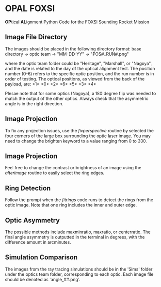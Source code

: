 # OPAL FOXSI
**OP**tical **AL**ignment Python Code for the FOXSI Sounding Rocket Mission

## Image File Directory
The images should be placed in the following directory format:
base directory -> optic team -> "MM-DD-YY" -> "POS#_RUN#.png"

where the optic team folder could be "Heritage", "Marshall", or "Nagoya", and the date is related to the day of the optical alignment test.
The position number (0-6) refers to the specific optic position, and the run number is in order of testing.
The optical positions, as viewed from the back of the payload, are:
   <1>
<0>   <2>
   <6>
<5>   <3>
   <4>

Plesae note that for some optics (Nagoya), a 180 degree flip was needed to match the output of the other optics. 
Always check that the asymmetric angle is in the right direction.

## Image Projection
To fix any projection issues, use the *fixperspective* routine by selected the four corners of the large box surrounding the optic laser image.
You may need to change the brighten keyword to a value ranging from 0 to 300.

## Image Projection
Feel free to change the contrast or brightness of an image using the *alterimage* routine to easily select the ring edges.

## Ring Detection
Follow the prompt when the *fitrings* code runs to detect the rings from the optic image.
Note that one ring includes the inner and outer edge.

## Optic Asymmetry
The possible methods include maxminratio, maxratio, or centerratio.
The final angle asymmetry is outputted in the terminal in degrees, with the difference amount in arcminutes.


## Simulation Comparison
The images from the ray tracing simulations should be in the 'Sims' folder under the optics team folder, corresponding to each optic.
Each image file should be denoted as 'angle_##.png'.


